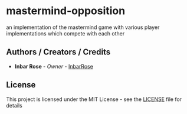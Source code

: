 # mastermind-opposition
an implementation of the mastermind game with various player implementations which compete with each other

## Authors / Creators / Credits

* **Inbar Rose** - *Owner* - [InbarRose](https://github.com/InbarRose)

## License

This project is licensed under the MIT License - see the [LICENSE](LICENSE) file for details

